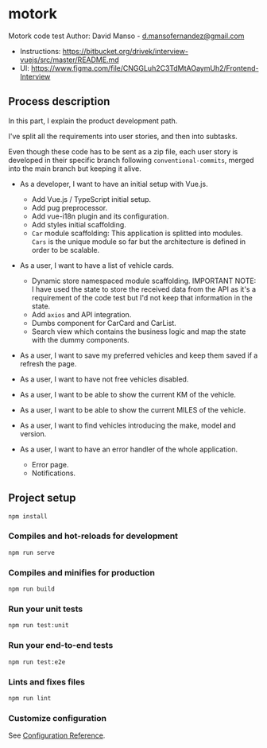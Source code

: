 # motork

Motork code test
Author: David Manso - d.mansofernandez@gmail.com

- Instructions: https://bitbucket.org/drivek/interview-vuejs/src/master/README.md
- UI: https://www.figma.com/file/CNGGLuh2C3TdMtAOaymUh2/Frontend-Interview

## Process description

In this part, I explain the product development path.

I've split all the requirements into user stories, and then into subtasks.

Even though these code has to be sent as a zip file, each user story is developed in their specific branch following `conventional-commits`, merged into the main branch but keeping it alive.

- As a developer, I want to have an initial setup with Vue.js.
  - Add Vue.js / TypeScript initial setup.
  - Add pug preprocessor.
  - Add vue-i18n plugin and its configuration.
  - Add styles initial scaffolding.
  - `Car` module scaffolding: This application is splitted into modules. `Cars` is the unique module so far but the architecture is defined in order to be scalable.

- As a user, I want to have a list of vehicle cards.
  - Dynamic store namespaced module scaffolding. IMPORTANT NOTE: I have used the state to store the received data from the API as it's a requirement of the code test but I'd not keep that information in the state.
  - Add `axios` and API integration.
  - Dumbs component for CarCard and CarList.
  - Search view which contains the business logic and map the state with the dummy components.
- As a user, I want to save my preferred vehicles and keep them saved if a refresh the page.
- As a user, I want to have not free vehicles disabled.
- As a user, I want to be able to show the current KM of the vehicle.
- As a user, I want to be able to show the current MILES of the vehicle.
- As a user, I want to find vehicles introducing the make, model and version.
- As a user, I want to have an error handler of the whole application.
  - Error page.
  - Notifications.


## Project setup
```
npm install
```

### Compiles and hot-reloads for development
```
npm run serve
```

### Compiles and minifies for production
```
npm run build
```

### Run your unit tests
```
npm run test:unit
```

### Run your end-to-end tests
```
npm run test:e2e
```

### Lints and fixes files
```
npm run lint
```

### Customize configuration
See [Configuration Reference](https://cli.vuejs.org/config/).
